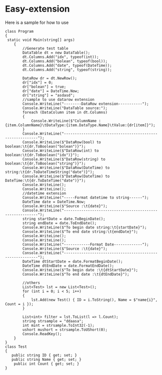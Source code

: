 # Easy-extension
Here is a sample for how to use

    class Program
    {
     static void Main(string[] args)
        { 
            //Generate test table
            DataTable dt = new DataTable();
            dt.Columns.Add("idx", typeof(int));
            dt.Columns.Add("bolean", typeof(bool));
            dt.Columns.Add("date", typeof(DateTime));
            dt.Columns.Add("string", typeof(string));

            DataRow dr = dt.NewRow();
            dr["idx"] = 0;
            dr["bolean"] = true;
            dr["date"] = DateTime.Now;
            dr["string"] = "asdasd";
            //sample to use datarow extension
            Console.WriteLine("--------DataRow extension-----------");
            Console.WriteLine("DataTable source:");
            foreach (DataColumn item in dt.Columns)
            {
                Console.WriteLine($"ColumnName :{item.ColumnName}\tDataType:{item.DataType.Name}\tValue:{dr[item]}");
            }
            Console.WriteLine("----------------------------------------------------------");
            Console.WriteLine($"DataRow(bool) to boolean:\t{dr.ToBoolean("bolean")}");
            Console.WriteLine($"DataRow(int) to boolean:\t{dr.ToBoolean("idx")}");
            Console.WriteLine($"DataRow(string) to boolean:\t{dr.ToBoolean("string")}");
            Console.WriteLine($"DataRow(DateTime) to string:\t{dr.ToDateTimeString("date")}");
            Console.WriteLine($"DataRow(DateTime) to DateTime:\t{dr.ToDateTime("date")}");
            Console.WriteLine();
            Console.WriteLine();
            //datetime extension
            Console.WriteLine("-----Format datetime to string------");
            DateTime date = DateTime.Now;
            Console.WriteLine($"Source :\t{date}");
            Console.WriteLine("----------------------------------------------------------");
            string startDate = date.ToBeginDate();
            string endDate = date.ToEndDate();
            Console.WriteLine($"To begin date string:\t{startDate}");
            Console.WriteLine($"To end date string:\t{endDate}");
            Console.WriteLine();
            Console.WriteLine();
            Console.WriteLine("------------Format Date-------------");
            Console.WriteLine($"Source :\t{date}");
            Console.WriteLine("----------------------------------------------------------");
            DateTime dtStartDate = date.FormatBeginDate();
            DateTime dtEndDate = date.FormatEndDate();
            Console.WriteLine($"To begin date :\t{dtStartDate}");
            Console.WriteLine($"To end date :\t{dtEndDate}");

            //others
            List<Test> lst = new List<Test>();
            for (int i = 0; i < 5; i++)
            {
                lst.Add(new Test() { ID = i.ToString(), Name = $"name{i}", Count = i });
            }

            List<int> filter = lst.ToList(l => l.Count);
            string strsample = "ddaasa";
            int mint = strsample.ToInt32(-1);
            ushort mushort = strsample.ToUShort(0);
            Console.ReadKey();
        }
    }
    class Test
    {
       public string ID { get; set; }
       public string Name { get; set; }
        public int Count { get; set; }
    }
